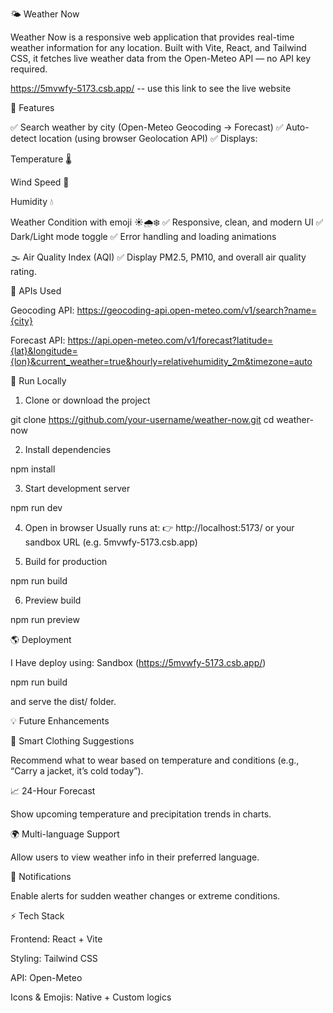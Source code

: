 🌤️ Weather Now

Weather Now is a responsive web application that provides real-time weather information for any location.
Built with Vite, React, and Tailwind CSS, it fetches live weather data from the Open-Meteo API — no API key required.

https://5mvwfy-5173.csb.app/ -- use this link to see the live website

🚀 Features

✅ Search weather by city (Open-Meteo Geocoding → Forecast)
✅ Auto-detect location (using browser Geolocation API)
✅ Displays:

Temperature 🌡️

Wind Speed 💨

Humidity 💧

Weather Condition with emoji ☀️🌧️❄️
✅ Responsive, clean, and modern UI
✅ Dark/Light mode toggle
✅ Error handling and loading animations

🌫️ Air Quality Index (AQI)
   ✅ Display PM2.5, PM10, and overall air quality rating.

🧭 APIs Used

Geocoding API:
https://geocoding-api.open-meteo.com/v1/search?name={city}

Forecast API:
https://api.open-meteo.com/v1/forecast?latitude={lat}&longitude={lon}&current_weather=true&hourly=relativehumidity_2m&timezone=auto

🧰 Run Locally

1. Clone or download the project

git clone https://github.com/your-username/weather-now.git
cd weather-now

2. Install dependencies

npm install

3. Start development server

npm run dev

4. Open in browser
   Usually runs at:
   👉 http://localhost:5173/
   or your sandbox URL (e.g. 5mvwfy-5173.csb.app)

5. Build for production

npm run build

6. Preview build

npm run preview

🌎 Deployment

I Have deploy using: Sandbox (https://5mvwfy-5173.csb.app/)

npm run build

and serve the dist/ folder.

💡 Future Enhancements

🧥 Smart Clothing Suggestions

Recommend what to wear based on temperature and conditions (e.g., “Carry a jacket, it’s cold today”).

📈 24-Hour Forecast

Show upcoming temperature and precipitation trends in charts.

🌍 Multi-language Support

Allow users to view weather info in their preferred language.

🔔 Notifications

Enable alerts for sudden weather changes or extreme conditions.

⚡ Tech Stack

Frontend: React + Vite

Styling: Tailwind CSS

API: Open-Meteo

Icons & Emojis: Native + Custom logics

